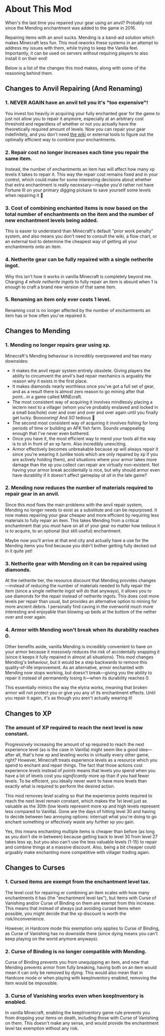 # About This Mod

When's the last time you repaired your gear using an anvil? Probably not since the Mending enchantment was added to the game in 2016.

Repairing items with an anvil sucks. Mending is a band-aid solution which makes Minecraft less fun. This mod reworks these systems in an attempt to address my issues with them, while trying to keep the Vanilla feel. Importantly, it can be used on servers *without* requiring players to also install it on their end!

Below is a list of the changes this mod makes, along with some of the reasoning behind them.

## Changes to Anvil Repairing (And Renaming)

### 1. NEVER AGAIN have an anvil tell you it's "too expensive"!

You invest too heavily in acquiring your fully enchanted gear for the game to just not allow you to repair it anymore, especially at an arbitrary cost threshold and regardless of whether or not you actually have the theoretically required amount of levels. Now you can repair your gear indefinitely, and you don't need [the wiki](https://minecraft.wiki/w/Anvil_mechanics#Planning_the_enchanting_order) or external tools to figure out the optimally efficient way to combine your enchantments.
   
### 2. Repair cost no longer increases each time you repair the same item.

Instead, the number of enchantments an item has will affect how many xp levels it takes to repair it. This way the repair cost remains fixed and in your control, which could make for some interesting decisions about whether that extra enchantment is really necessary—maybe you'd rather not have Fortune III on your primary digging pickaxe to save yourself some levels when repairing it 🤔

### 3. Cost of combining enchanted items is now based on the total number of enchantments on the item and the number of new enchantment levels being added.

This is easier to understand than Minecraft's default "prior work penalty" system, and also means you don't need to consult the wiki, a flow chart, or an external tool to determine the cheapest way of getting all your enchantments onto an item.

### 4. Netherite gear can be fully repaired with a single netherite ingot.

Why this isn't how it works in vanilla Minecraft is completely beyond me. Charging *4 whole netherite ingots* to fully repair an item is absurd when 1 is enough to craft a brand new version of that same item.

### 5. Renaming an item only ever costs 1 level.

Renaming cost is no longer affected by the number of enchantments an item has or how often you've repaired it.

## Changes to Mending

### 1. Mending no longer repairs gear using xp.

Minecraft's Mending behaviour is incredibly overpowered and has many downsides:
 - It makes the anvil repair system entirely obsolete. Giving players the ability to circumvent the anvil's bad repair mechanics is arguably the reason why it exists in the first place.
 - It makes diamonds nearly worthless once you've got a full set of gear, and as a result there is almost zero reason to go mining after that point...in a game called MINEcraft.
 - The most consistent way of acquiring it involves mindlessly placing a lectern next to a villager (whom you've probably enslaved and locked in a small box/hole) over and over and over and over again until you finally get lucky. Boooooring! And *SO* tedious 🥱
 - The second most consistent way of acquiring it involves fishing for long periods of time or building an AFK fish farm. Sounds unappealing enough that I've never even bothered.
 - Once you have it, the most efficient way to mend your tools all the way is to sit in front of an xp farm. Also incredibly unexciting.
 - Armor effectively becomes unbreakable because xp will always repair it since you're wearing it (unlike tools which are only repaired by xp if you are actively holding them), and situations where your armor takes more damage than the xp you collect can repair are virtually non-existent. Not having your armor break accidentally is nice, but why should armor even have durability if it doesn't affect gameplay *at all* in the late game?
   
### 2. Mending now reduces the number of materials required to repair gear in an anvil.

Since this mod fixes the main problems with the anvil repair system, Mending no longer needs to exist as a substitute and can be repurposed. It now makes repairing your gear cheaper and more efficient by requiring less materials to fully repair an item. This takes Mending from a critical enchantment that you *must* have on all of your gear no matter how tedious it is to acquire, to an optional (but still useful) enchantment.

Maybe now you'll arrive at that end city and actually have a use for the Mending items you find because you didn't bother getting fully decked out in it quite yet!

### 3. Netherite gear with Mending on it can be repaired using diamonds.

At the netherite tier, the resource discount that Mending provides changes—instead of reducing the number of materials needed to fully repair the item (since a single netherite ingot will do that anyways), it allows you to use diamonds for the repair instead of netherite ingots. This does cost more levels per repair than usual, but provides an alternative option to mining for more ancient debris. I personally find caving in the overworld much more interesting and enjoyable than blowing up beds at the bottom of the nether over and over again.

### 4. Armor with Mending won't break when its durability reaches 0.

Other benefits aside, vanilla Mending is incredibly convenient to have on your armor because it *massively* reduces the risk of accidentally snapping it (since it keeps it fully repaired in almost all situations). This mod changes Mending's behaviour, but it would be a step backwards to remove this quality-of-life improvement. As an alternative, armor enchanted with Mending now stops working, but doesn't break—giving you the ability to repair it instead of permanently losing it—when its durability reaches 0.

This essentially mimics the way the elytra works, meaning that broken armor will not protect you or give you any of its enchantment effects. Until you repair it again, it's as though you aren't actually wearing it!

## Changes to XP

### The amount of XP required to reach the next level is now constant.

Progressively increasing the amount of xp required to reach the next experience level (as is the case in Vanilla) might seem like a good idea—after all, that's how xp and leveling works in virtually every other game, right? However, Minecraft treats experience levels as a resource which you spend to enchant and repair things. The fact that those actions cost experience *levels* instead of *points* means that levels you spend when you have a lot of levels cost you *significantly* more xp than if you had fewer levels. To be efficient, you ideally never want to have more levels than exactly what is required to perform the desired action.

This mod removes level scaling so that the experience points required to reach the next level remain constant, which makes the 1st level just as valuable as the 30th (low levels represent more xp and high levels represent less compared to Vanilla). Gone are the days of hitting level 30 and having to decide between two annoying options: interrupt what you're doing to go enchant something or effectively waste any further xp you gain.

Yes, this means enchanting multiple items is cheaper than before (as long as you don't die in between) because getting back to level 30 from level 27 takes less xp, but you also can't use the less valuable levels (1-15) to repair and combine things at a massive discount. Also, being a bit cheaper could arguably make enchanting more competitive with villager trading again.

## Changes to Curses

### 1. Cursed items are exempt from the enchantment level tax.

The level cost for repairing or combining an item scales with how many enchantments it has (the "enchantment level tax"), but items with Curse of Vanishing and/or Curse of Binding on them are exempt from this increase. This means that instead of always jsut avoiding cursed items when possible, you might decide that the xp discount is worth the risk/inconvenience.

However, in Hardcore mode this exemption only applies to Curse of Binding, as Curse of Vanishing has no downside there (since dying means you can't keep playing on the world anymore anyways).

### 2. Curse of Binding is no longer compatible with Mending.

Curse of Binding prevents you from unequipping an item, and now that Mending prevents armor from fully breaking, having both on an item would mean it can only be removed by dying. This would also mean that in Hardcore mode or when playing with keepInventory enabled, removing the item would be impossible.

### 3. Curse of Vanishing works even when keepInventory is enabled.

In vanilla Minecraft, enabling the keepInventory game rule prevents you from dropping your items on death, including those with Curse of Vanishing on them. This doesn't make any sense, and would provide the enchantment level tax exemption without any risk.